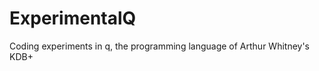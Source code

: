 ExperimentalQ
=============

Coding experiments in q, the programming language of Arthur Whitney's KDB+
